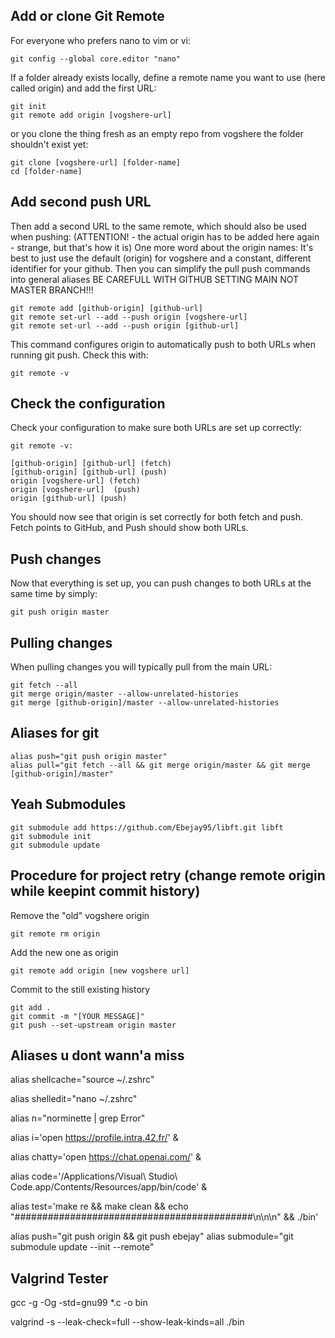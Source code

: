 Add or clone Git Remote
-----------------------------

For everyone who prefers nano to vim or vi:

````
git config --global core.editor "nano"
````

If a folder already exists locally, define a remote name you want to use (here called origin) and add the first URL:

````
git init
git remote add origin [vogshere-url]
````

or you clone the thing fresh as an empty repo from vogshere the folder shouldn't exist yet:

````
git clone [vogshere-url] [folder-name]
cd [folder-name]
````

Add second push URL
-----------------------------
Then add a second URL to the same remote, which should also be used when pushing: (ATTENTION! - the actual origin has to be added here again - strange, but that's how it is)
One more word about the origin names: It's best to just use the default (origin) for vogshere and a constant, different identifier for your github. Then you can simplify the pull push commands into general aliases
BE CAREFULL WITH GITHUB SETTING MAIN NOT MASTER BRANCH!!!

````
git remote add [github-origin] [github-url]
git remote set-url --add --push origin [vogshere-url]
git remote set-url --add --push origin [github-url]
````

This command configures origin to automatically push to both URLs when running git push.
Check this with:

````
git remote -v
````

Check the configuration
-----------------------------
Check your configuration to make sure both URLs are set up correctly:

````
git remote -v:

[github-origin] [github-url] (fetch)
[github-origin] [github-url] (push)
origin [vogshere-url] (fetch)
origin [vogshere-url]  (push)
origin [github-url] (push)

````

You should now see that origin is set correctly for both fetch and push. Fetch points to GitHub, and Push should show both URLs.

Push changes
-----------------------------
Now that everything is set up, you can push changes to both URLs at the same time by simply:

````
git push origin master
````

Pulling changes
-----------------------------
When pulling changes you will typically pull from the main URL:

````
git fetch --all
git merge origin/master --allow-unrelated-histories
git merge [github-origin]/master --allow-unrelated-histories
````

Aliases for git
-----------------------------

````
alias push="git push origin master"
alias pull="git fetch --all && git merge origin/master && git merge [github-origin]/master"
````

Yeah Submodules
-----------------------------
````
git submodule add https://github.com/Ebejay95/libft.git libft
git submodule init
git submodule update
````

Procedure for project retry (change remote origin while keepint commit history)
-----------------------------
Remove the "old" vogshere origin
````
git remote rm origin
````
Add the new one as origin
````
git remote add origin [new vogshere url]
````
Commit to the still existing history
````
git add .
git commit -m "[YOUR MESSAGE]"
git push --set-upstream origin master 
````

Aliases u dont wann'a miss
-----------------------------

alias shellcache="source ~/.zshrc"

alias shelledit="nano ~/.zshrc"

alias n="norminette | grep Error"

alias i='open https://profile.intra.42.fr/' &

alias chatty='open https://chat.openai.com/' &

alias code='/Applications/Visual\ Studio\ Code.app/Contents/Resources/app/bin/code' & 

alias test='make re && make clean && echo 
"###########################################\n\n\n" && ./bin'

alias push="git push origin && git push ebejay"
alias submodule="git submodule update --init --remote"

Valgrind Tester
-----------------------------

gcc -g -Og -std=gnu99 *.c -o bin   

valgrind -s --leak-check=full --show-leak-kinds=all ./bin
